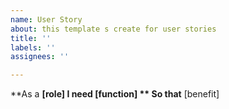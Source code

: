 ```yaml
---
name: User Story
about: this template s create for user stories
title: ''
labels: ''
assignees: ''

---
```


**As a **[role]
**I need** [function]
** So that** [benefit]
